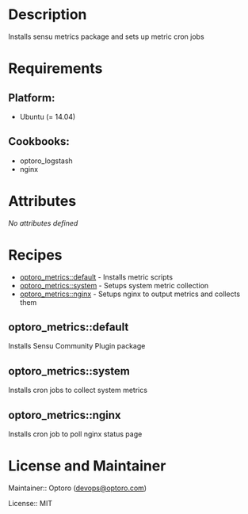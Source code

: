# Description

Installs sensu metrics package and sets up metric cron jobs

# Requirements

## Platform:

* Ubuntu (= 14.04)

## Cookbooks:

* optoro_logstash
* nginx

# Attributes

*No attributes defined*

# Recipes

* [optoro_metrics::default](#optoro_metricsdefault) - Installs metric scripts
* [optoro_metrics::system](#optoro_metricssystem) - Setups system metric collection
* [optoro_metrics::nginx](#optoro_metricsnginx) - Setups nginx to output metrics and collects them

## optoro_metrics::default

Installs Sensu Community Plugin package

## optoro_metrics::system

Installs cron jobs to collect system metrics

## optoro_metrics::nginx

Installs cron job to poll nginx status page

# License and Maintainer

Maintainer:: Optoro (<devops@optoro.com>)

License:: MIT

